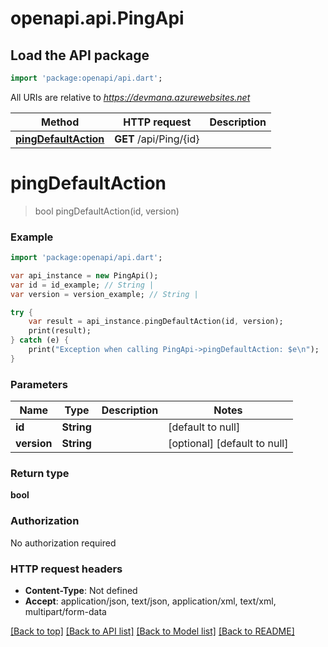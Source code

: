 # openapi.api.PingApi

## Load the API package
```dart
import 'package:openapi/api.dart';
```

All URIs are relative to *https://devmana.azurewebsites.net*

Method | HTTP request | Description
------------- | ------------- | -------------
[**pingDefaultAction**](PingApi.md#pingDefaultAction) | **GET** /api/Ping/{id} | 


# **pingDefaultAction**
> bool pingDefaultAction(id, version)



### Example 
```dart
import 'package:openapi/api.dart';

var api_instance = new PingApi();
var id = id_example; // String | 
var version = version_example; // String | 

try { 
    var result = api_instance.pingDefaultAction(id, version);
    print(result);
} catch (e) {
    print("Exception when calling PingApi->pingDefaultAction: $e\n");
}
```

### Parameters

Name | Type | Description  | Notes
------------- | ------------- | ------------- | -------------
 **id** | **String**|  | [default to null]
 **version** | **String**|  | [optional] [default to null]

### Return type

**bool**

### Authorization

No authorization required

### HTTP request headers

 - **Content-Type**: Not defined
 - **Accept**: application/json, text/json, application/xml, text/xml, multipart/form-data

[[Back to top]](#) [[Back to API list]](../README.md#documentation-for-api-endpoints) [[Back to Model list]](../README.md#documentation-for-models) [[Back to README]](../README.md)

